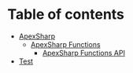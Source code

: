 # Table of contents

* [ApexSharp](README.md)
  * [ApexSharp Functions](apexsharp/apexsharp-functions.md)
    * [ApexSharp Functions API](apexsharp/apexsharp-functions/apexsharp-functions-api.md)
* [Test](test.md)
